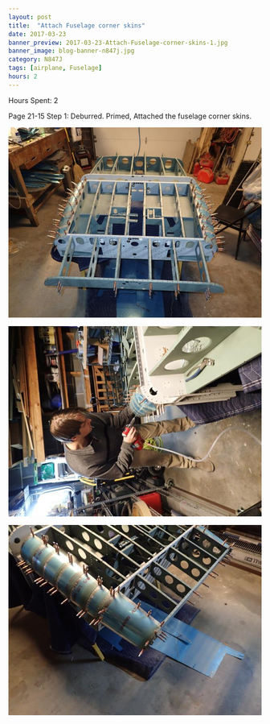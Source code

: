 ```yaml
---
layout: post
title:  "Attach Fuselage corner skins"
date: 2017-03-23
banner_preview: 2017-03-23-Attach-Fuselage-corner-skins-1.jpg
banner_image: blog-banner-n847j.jpg
category: N847J
tags: [airplane, Fuselage]
hours: 2
---
```



Hours Spent: 2

Page 21-15
Step 1: Deburred. Primed, Attached the fuselage corner skins.

![](/assets/images/2017-03-23-Attach-Fuselage-corner-skins-1.jpg)

![](/assets/images/2017-03-23-Attach-Fuselage-corner-skins-2.jpg)

![](/assets/images/2017-03-23-Attach-Fuselage-corner-skins-3.jpg)
